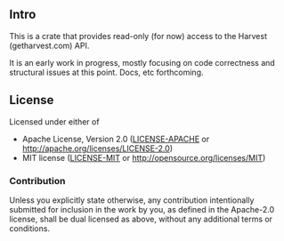 ## Intro

This is a crate that provides read-only (for now) access to the Harvest (getharvest.com) API.

It is an early work in progress, mostly focusing on code correctness and structural issues at this point. Docs, etc forthcoming.

## License

Licensed under either of

- Apache License, Version 2.0 ([LICENSE-APACHE](LICENSE-APACHE) or http://apache.org/licenses/LICENSE-2.0)
- MIT license ([LICENSE-MIT](LICENSE-MIT) or http://opensource.org/licenses/MIT)

### Contribution

Unless you explicitly state otherwise, any contribution intentionally submitted for inclusion in the work by you, as defined in the Apache-2.0 license, shall be dual licensed as above, without any additional terms or conditions.
